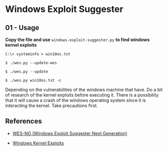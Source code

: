 # Windows Exploit Suggester

## 01 - Usage

**Copy the file and use** `windows-exploit-suggester.py` **to find windows kernel exploits**

`C:\> systeminfo > win10os.txt`

`$ ./wes.py --update-wes`

`$ ./wes.py --update`

`$ ./wes.py win10os.txt -c`

Depending on the vulnerabilities of the windows machine that have. Do a bit of research of the kernel exploits before executing it. There is a possibility that it will cause a crash of the windows operating system since it is interacting the kernel. Take precautions first.

## References

- [WES-NG (Windows Exploit Suggester Next Generation)](https://github.com/bitsadmin/wesng)

- [Windows Kernel Exploits](https://github.com/SecWiki/windows-kernel-exploits)